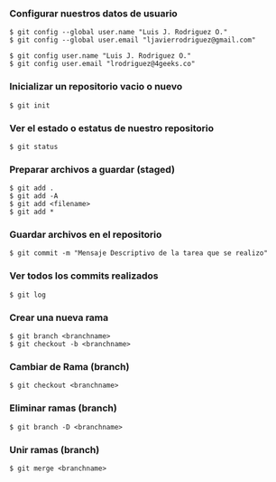 ### Configurar nuestros datos de usuario

    $ git config --global user.name "Luis J. Rodriguez O."
    $ git config --global user.email "ljavierrodriguez@gmail.com"

    $ git config user.name "Luis J. Rodriguez O."
    $ git config user.email "lrodriguez@4geeks.co"

### Inicializar un repositorio vacio o nuevo 

    $ git init

### Ver el estado o estatus de nuestro repositorio 

    $ git status

### Preparar archivos a guardar (staged)

    $ git add .
    $ git add -A
    $ git add <filename>
    $ git add *

### Guardar archivos en el repositorio 

    $ git commit -m "Mensaje Descriptivo de la tarea que se realizo"

### Ver todos los commits realizados

    $ git log

### Crear una nueva rama

    $ git branch <branchname>
    $ git checkout -b <branchname>

### Cambiar de Rama (branch)

    $ git checkout <branchname>

### Eliminar ramas (branch)

    $ git branch -D <branchname>

### Unir ramas (branch)

    $ git merge <branchname>
